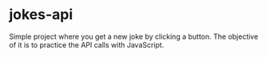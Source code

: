 # jokes-api
Simple project where you get a new joke by clicking a button. The objective of it is to practice the API calls with JavaScript.

